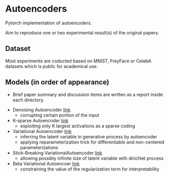 # Autoencoders

Pytorch implementation of autoencoders.

Aim to reproduce one or two experimental result(s) of the original papers.

## Dataset

Most experiments are coducted based on MNIST, FreyFace or CelebA datasets which is public for academical use.

## Models (in order of appearance)

* Brief paper summary and discussion items are written as a report inside each directory.

- Denoising Autoencoder [link](https://dl.acm.org/doi/pdf/10.1145/1390156.1390294)
  - corrupting certain portion of the input
- K-sparse Autoencoder [link](https://arxiv.org/pdf/1312.5663.pdf)
  - exploiting only K largest activations as a sparse coding
- Variational Autoencoder [link](https://arxiv.org/pdf/1312.6114.pdf)
  - inferring the latent variable in generative process by autoencoder  
  - applying reparameterization trick for differentiable and non-centered parameterizations
- Stick-Breaking VariationalAutoencoder [link](https://arxiv.org/pdf/1605.06197.pdf)
  - allowing possibly infinite size of latent variable with dirichlet process
- Beta Variational Autoencoer [link](https://openreview.net/pdf?id=Sy2fzU9gl)
  - constraining the value of the regularization term for interpretability
